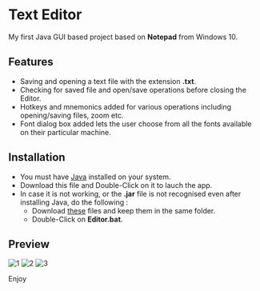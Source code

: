 # Text Editor
My first Java GUI based project based on **Notepad** from Windows 10.
## Features
- Saving and opening a text file with the extension **.txt**.
- Checking for saved file and open/save operations before closing the Editor.
- Hotkeys and mnemonics added for various operations including opening/saving files, zoom etc.
- Font dialog box added lets the user choose from all the fonts available on their particular machine.
## Installation
- You must have [Java](https://www.java.com/en/download/) installed on your system.
- Download this file and Double-Click on it to lauch the app.
- In case it is not working, or the **.jar** file is not recognised even after installing Java, do the following :
  - Download [these](https://www.dropbox.com/sh/xd3peupo92c4ejt/AAAzBN9rtbcuEqiC3xT3IILQa?dl=0) files and keep them in the same folder.
  - Double-Click on **Editor.bat**.
## Preview
![1](https://github.com/misraVaibhav/Text-Editor/blob/master/Images/editor1.png)
![2](https://github.com/misraVaibhav/Text-Editor/blob/master/Images/editor2.png)
![3](https://github.com/misraVaibhav/Text-Editor/blob/master/Images/editor3.png) 

Enjoy
